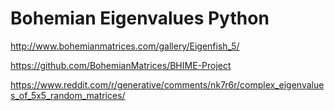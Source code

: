 # Bohemian Eigenvalues Python

http://www.bohemianmatrices.com/gallery/Eigenfish_5/

https://github.com/BohemianMatrices/BHIME-Project

https://www.reddit.com/r/generative/comments/nk7r6r/complex_eigenvalues_of_5x5_random_matrices/

